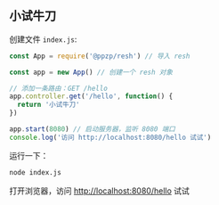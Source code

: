 ## 小试牛刀
创建文件 ```index.js```:
``` js
const App = require('@ppzp/resh') // 导入 resh

const app = new App() // 创建一个 resh 对象

// 添加一条路由：GET /hello
app.controller.get('/hello', function() {
  return '小试牛刀'
})

app.start(8080) // 启动服务器，监听 8080 端口
console.log('访问 http://localhost:8080/hello 试试')
```

运行一下：
``` bash
node index.js
```
打开浏览器，访问 [http://localhost:8080/hello](http://localhost:8080/hello) 试试
